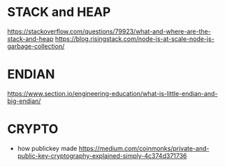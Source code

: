 # STACK and HEAP
https://stackoverflow.com/questions/79923/what-and-where-are-the-stack-and-heap
https://blog.risingstack.com/node-js-at-scale-node-js-garbage-collection/
# ENDIAN
https://www.section.io/engineering-education/what-is-little-endian-and-big-endian/
# CRYPTO
- how publickey made https://medium.com/coinmonks/private-and-public-key-cryptography-explained-simply-4c374d371736

